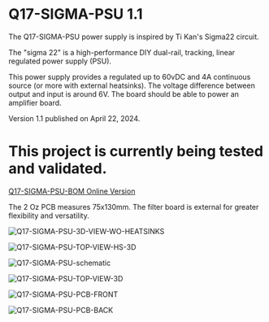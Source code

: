 # Q17-SIGMA-PSU 1.1<br>

The Q17-SIGMA-PSU power supply is inspired by Ti Kan's Sigma22 circuit. 

The "sigma 22" is a high-performance DIY dual-rail, tracking, linear regulated power supply (PSU).

This power supply provides a regulated  up to 60vDC and 4A continuous source (or more with external heatsinks). The voltage difference between output and input is around 6V. The board should be able to power an amplifier board.

Version 1.1 published on April 22, 2024.

# This project is currently being tested and validated.

<a href="https://audio.cyberkata.org/Q17-SIGMA-PSU-BOM.html">Q17-SIGMA-PSU-BOM Online Version</a><br>

The 2 Oz PCB measures 75x130mm. The filter board is external for greater flexibility and versatility.

![Q17-SIGMA-PSU-3D-VIEW-WO-HEATSINKS](https://github.com/stefaweb/Q17-Amplifier/assets/12907102/31233e7c-f856-4b06-9b80-ffafd5f6141c)

![Q17-SIGMA-PSU-TOP-VIEW-HS-3D](https://github.com/stefaweb/Q17-Amplifier/assets/12907102/9568592d-3acc-4e98-9ba3-3f9a6230a756)

![Q17-SIGMA-PSU-schematic](https://github.com/stefaweb/Q17-Amplifier/assets/12907102/a5754add-e3fc-426f-9101-0ffec6214237)

![Q17-SIGMA-PSU-TOP-VIEW-3D](https://github.com/stefaweb/Q17-Amplifier/assets/12907102/f3912ac7-cce4-4197-9902-b1ec2c2dc8ae)

![Q17-SIGMA-PSU-PCB-FRONT](https://github.com/stefaweb/Q17-Amplifier/assets/12907102/c84abd1f-844e-45a3-8c1a-c20a5f298067)

![Q17-SIGMA-PSU-PCB-BACK](https://github.com/stefaweb/Q17-Amplifier/assets/12907102/b3850b0f-37ab-4523-ae70-75be92ed8f93)
